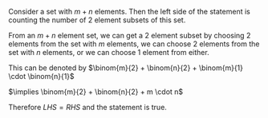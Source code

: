 Consider a set with $m+n$ elements. Then the left side of the statement is counting the number of 2 element subsets of this set.

From an $m+n$ element set, we can get a 2 element subset by choosing 2 elements from the set with $m$ elements,  we can choose 2 elements from the set with $n$ elements, or we can choose 1 element from either.

This can be denoted by $\binom{m}{2} + \binom{n}{2} + \binom{m}{1} \cdot \binom{n}{1}$

$\implies \binom{m}{2} + \binom{n}{2} + m \cdot n$

Therefore $LHS = RHS$ and the statement is true.